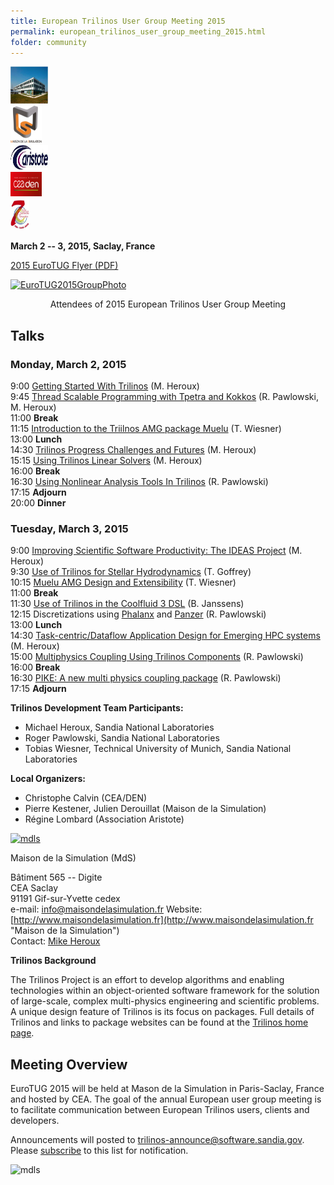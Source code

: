 ```yaml
---
title: European Trilinos User Group Meeting 2015
permalink: european_trilinos_user_group_meeting_2015.html
folder: community
---
```


<div class="row">
    <div class="col-sm-5 col-md-offset-1">
        <img border="0" alt="Trilinos Team" src="images/MdS-300x201.png" width="60" height="60">
    </div>
    <div class="col-sm-4">
        <img border="0" alt="Trilinos Team" src="images/mdls.png" width="50" height="60">
    </div>
</div>    
<div class="row">
    <div class="col-sm-3 col-md-offset-1">
        <img border="0" alt="Trilinos Team" src="images/aristote.png" width="60" height="40">
    </div>
    <div class="col-sm-3">
        <img border="0" alt="Trilinos Team" src="images/ceaden.png" width="50" height="40">
    </div>
    <div class="col-sm-3">
        <img border="0" alt="Trilinos Team" src="images/7.png" width="30" height="50">
    </div>
</div>

  
**March 2 -- 3, 2015, Saclay, France**

[2015 EuroTUG Flyer (PDF)](http://trilinos.org/wordpress/wp-content/uploads/2015/01/EuroTUG2015Flyer.pdf)

[![EuroTUG2015GroupPhoto](http://trilinos.org/wordpress/wp-content/uploads/2014/10/EuroTUG2015GroupPhoto.jpg)](http://trilinos.org/wordpress/wp-content/uploads/2014/10/EuroTUG2015GroupPhoto.jpg)

<center>Attendees of 2015 European Trilinos User Group Meeting</center>

## Talks

### Monday, March 2, 2015

9:00 [Getting Started With Trilinos](http://trilinos.org/wordpress/wp-content/uploads/2015/03/1-GettingStartedWithTrilinos.pdf) (M. Heroux)  
9:45 [Thread Scalable Programming with Tpetra and Kokkos](http://trilinos.org/wordpress/wp-content/uploads/2015/03/2-ThreadScalableProgrammingIntro.pdf) (R. Pawlowski, M. Heroux)  
11:00 **Break**  
11:15 [Introduction to the Triilnos AMG package Muelu](http://trilinos.org/wordpress/wp-content/uploads/2015/03/MueLu_talk.pdf) (T. Wiesner)  
13:00 **Lunch**  
14:30 [Trilinos Progress Challenges and Futures](http://trilinos.org/wordpress/wp-content/uploads/2015/03/3-HerouxTrilinosProgressChallengesFutures.pdf) (M. Heroux)  
15:15 [Using Trilinos Linear Solvers](http://trilinos.org/wordpress/wp-content/uploads/2015/03/4-UsingTrilinosLinearSolvers.pdf) (M. Heroux)  
16:00 **Break**  
16:30 [Using Nonlinear Analysis Tools In Trilinos](http://trilinos.org/wordpress/wp-content/uploads/2015/03/EuroTUG2015_NonlinearAnalysisToolchain_Pawlowski.pdf) (R. Pawlowski)  
17:15 **Adjourn**  
20:00 **Dinner**

### Tuesday, March 3, 2015

9:00 [Improving Scientific Software Productivity: The IDEAS Project](http://trilinos.org/wordpress/wp-content/uploads/2015/03/5-ImprovingSciSWProd.pdf) (M. Heroux)  
9:30 [Use of Trilinos for Stellar Hydrodynamics](http://trilinos.org/wordpress/wp-content/uploads/2014/10/eurotug-goffrey.pdf) (T. Goffrey)  
10:15 [Muelu AMG Design and Extensibility](http://trilinos.org/wordpress/wp-content/uploads/2015/03/MueLu_talk2.pdf) (T. Wiesner)  
11:00 **Break**  
11:30 [Use of Trilinos in the Coolfluid 3 DSL](http://trilinos.org/wordpress/wp-content/uploads/2015/03/eurotug-janssens.pdf) (B. Janssens)  
12:15 Discretizations using [Phalanx](http://trilinos.org/wordpress/wp-content/uploads/2015/03/EuroTUG2015_Phalanx_Pawlowski.pdf) and [Panzer](http://trilinos.org/wordpress/wp-content/uploads/2015/03/EuroTUG2015_Panzer_Pawlowski.pdf) (R. Pawlowski)  
13:00 **Lunch**  
14:30 [Task-centric/Dataflow Application Design for Emerging HPC systems](http://trilinos.org/wordpress/wp-content/uploads/2015/03/6-TaskCentricAppDesign.pdf) (M. Heroux)  
15:00 [Multiphysics Coupling Using Trilinos Components](http://trilinos.org/wordpress/wp-content/uploads/2015/03/EuroTUG2015_Multiphysics_Pawlowski.pdf) (R. Pawlowski)  
16:00 **Break**  
16:30 [PIKE: A new multi physics coupling package](http://trilinos.org/wordpress/wp-content/uploads/2014/10/EuroTUG2015_PIKE_DTK_Pawlowski.pdf) (R. Pawlowski)  
17:15 **Adjourn**  



**Trilinos Development Team Participants:**

*   Michael Heroux, Sandia National Laboratories
*   Roger Pawlowski, Sandia National Laboratories
*   Tobias Wiesner, Technical University of Munich, Sandia National Laboratories

**Local Organizers:**

*   Christophe Calvin (CEA/DEN)
*   Pierre Kestener, Julien Derouillat (Maison de la Simulation)
*   Régine Lombard (Association Aristote)  


[![mdls](http://trilinos.org/wordpress/wp-content/uploads/2014/10/mdls.png)](mailto:maherou@sandia.gov)

Maison de la Simulation (MdS)

Bâtiment 565 -- Digite  
CEA Saclay  
91191 Gif-sur-Yvette cedex  
e-mail: <a style="color: #16387c;">info@maisondelasimulation.fr  </a>
Website: [http://www.maisondelasimulation.fr](http://www.maisondelasimulation.fr "Maison de la Simulation")  
Contact: [Mike Heroux](mailto:maherou@sandia.gov)

**Trilinos Background**

The Trilinos Project is an effort to develop algorithms and enabling technologies within an object-oriented software framework for the solution of large-scale, complex multi-physics engineering and scientific problems. A unique design feature of Trilinos is its focus on packages. Full details of Trilinos and links to package websites can be found at the [Trilinos home page](http://trilinos.org/ "Trilinos Home Page").

## Meeting Overview

EuroTUG 2015 will be held at Mason de la Simulation in Paris-Saclay, France and hosted by CEA. The goal of the annual European user group meeting is to facilitate communication between European Trilinos users, clients and developers.

Announcements will posted to trilinos-announce@software.sandia.gov. Please [subscribe](http://trilinos.org/community/mail-lists/ "Mail lists") to this list for notification.

![mdls](http://trilinos.org/wordpress/wp-content/uploads/2014/10/mdls.png)
